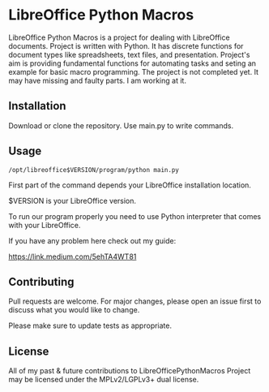 # LibreOffice Python Macros

LibreOffice Python Macros is a project for dealing with LibreOffice documents. Project is written with Python. It has discrete functions for document types like spreadsheets, text files, and presentation. Project's aim is providing fundamental functions for automating tasks and seting an example for basic macro programming.
The project is not completed yet. It may have missing and faulty parts. I am working at it. 

## Installation

Download or clone the repository. Use main.py to write commands.


## Usage

```/opt/libreoffice$VERSION/program/python main.py```

First part of the command depends your LibreOffice installation location.

$VERSION is your LibreOffice version. 

To run our program properly you need to use Python interpreter that comes with your LibreOffice. 

If you have any problem here check out my guide:

https://link.medium.com/5ehTA4WT81



## Contributing
Pull requests are welcome. For major changes, please open an issue first to discuss what you would like to change.

Please make sure to update tests as appropriate.




## License
 All of my past & future contributions to LibreOfficePythonMacros Project may be
   licensed under the MPLv2/LGPLv3+ dual license.